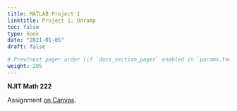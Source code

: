 ```yaml
---
title: MATLAB Project 1
linktitle: Project 1, Onramp
toc: false
type: book
date: "2021-01-05"
draft: false

# Prev/next pager order (if `docs_section_pager` enabled in `params.toml`)
weight: 205
---
```


__NJIT Math 222__ 

Assignment [on Canvas](https://njit.instructure.com/courses/20209/modules/items/555755).

